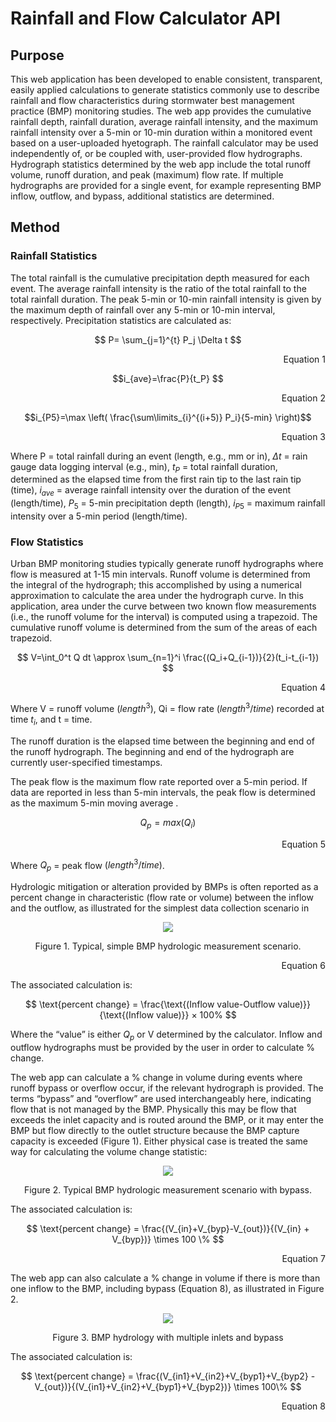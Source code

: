 # Rainfall and Flow Calculator API

## **Purpose**

This web application has been developed to enable consistent, transparent, easily applied calculations to generate statistics commonly use to describe rainfall and flow characteristics during stormwater best management practice (BMP) monitoring studies. The web app provides the cumulative rainfall depth, rainfall duration, average rainfall intensity, and the maximum rainfall intensity over a 5-min or 10-min duration within a monitored event based on a user-uploaded hyetograph. The rainfall calculator may be used independently of, or be coupled with, user-provided flow hydrographs. Hydrograph statistics determined by the web app include the total runoff volume, runoff duration, and peak (maximum) flow rate. If multiple hydrographs are provided for a single event, for example representing BMP inflow, outflow, and bypass, additional statistics are determined. 

## **Method** 

### Rainfall Statistics

The total rainfall is the cumulative precipitation depth measured for each event. The average rainfall intensity is the ratio of the total rainfall to the total rainfall duration. The peak 5-min or 10-min rainfall intensity is given by the maximum depth of rainfall over any 5-min or 10-min interval, respectively. Precipitation statistics are calculated as: <br>


$$ P= \sum_{j=1}^{t}   P_j \Delta t $$
<div align="right"> 
Equation 1
</div>

$$i_{ave}=\frac{P}{t_P} $$ 
<div align="right"> 
Equation 2
</div>


$$i_{P5}=\max \left( \frac{\sum\limits_{i}^{(i+5)} P_i}{5-min} \right)$$
<div align="right"> 
Equation 3
</div>


Where P = total rainfall during an event (length, e.g., mm or in), $\Delta t$ = rain gauge data logging interval (e.g., min), $t_P$ = total rainfall duration, determined as the elapsed time from the first rain tip to the last rain tip (time), $i_{ave}$ = average rainfall intensity over the duration of the event (length/time), $P_5$ = 5-min precipitation depth (length), $i_{P5}$ = maximum rainfall intensity over a 5-min period (length/time).


### Flow Statistics

Urban BMP monitoring studies typically generate runoff hydrographs where flow is measured at 1-15 min intervals. Runoff volume is determined from the integral of the hydrograph; this accomplished by using a numerical approximation to calculate the area under the hydrograph curve. In this application, area under the curve between two known flow measurements (i.e., the runoff volume for the interval) is computed using a trapezoid. The cumulative runoff volume is determined from the sum of the areas of each trapezoid.

$$ V=\int_0^t Q dt \approx \sum_{n=1}^i \frac{(Q_i+Q_{i-1})}{2}(t_i-t_{i-1}) $$

<div align="right"> 
Equation 4
</div>

Where V = runoff volume $(length^3)$, Qi = flow rate $(length^3/time)$ recorded at time $t_i$, and t = time.

The runoff duration is the elapsed time between the beginning and end of the runoff hydrograph. The beginning and end of the hydrograph are currently user-specified timestamps. 

The peak flow is the maximum flow rate reported over a 5-min period. If data are reported in less than 5-min intervals, the peak flow is determined as the maximum 5-min moving average .

$$ Q_p=max(Q_i )$$
<div align="right"> 
Equation 5
</div>

Where $Q_p$ = peak flow $(length^3/time)$. 

Hydrologic mitigation or alteration provided by BMPs is often reported as a percent change in characteristic (flow rate or volume) between the inflow and the outflow, as illustrated for the simplest data collection scenario in

<p align="center">
  <img src="https://user-images.githubusercontent.com/55409702/228071181-d4008432-2b9e-42f7-a9a6-4744d9239f1b.png" />
</p>

$$\text{Figure 1. Typical, simple BMP hydrologic measurement scenario.}$$
<div align="right"> 
Equation 6
</div>

The associated calculation is:

$$ \text{percent change} = \frac{\text{(Inflow value-Outflow value)}}{\text{(Inflow value)}} × 100% $$		


Where the “value” is either $Q_p$ or V determined by the calculator. Inflow and outflow hydrographs must be provided by the user in order to calculate % change.

The web app can calculate a % change in volume during events where runoff bypass or overflow occur, if the relevant hydrograph is provided. The terms “bypass” and “overflow” are used interchangeably here, indicating flow that is not managed by the BMP. Physically this may be flow that exceeds the inlet capacity and is routed around the BMP, or it may enter the BMP but flow directly to the outlet structure because the BMP capture capacity is exceeded (Figure 1). Either physical case is treated the same way for calculating the volume change statistic:

<p align="center">
  <img src="https://user-images.githubusercontent.com/55409702/228077002-427ef5b0-dc90-4b0e-9f92-644f408d2a77.png" />
</p>

$$\text{Figure 2. Typical BMP hydrologic measurement scenario with bypass.}$$

The associated calculation is:

$$ \text{percent change} = \frac{(V_{in}+V_{byp}-V_{out})}{(V_{in} + V_{byp})}  \times 100 \% $$
<div align="right"> 
Equation 7
</div>

The web app can also calculate a % change in volume if there is more than one inflow to the BMP,  including bypass (Equation 8), as illustrated in Figure 2. 

<p align="center">
  <img src="https://user-images.githubusercontent.com/55409702/228071639-43d61a26-f27a-4a7c-9a13-d6363ce6fd8b.png" />
</p>

$$\text{Figure 3. BMP hydrology with multiple inlets and bypass}$$

The associated calculation is:

$$ \text{percent change} = \frac{(V_{in1}+V_{in2}+V_{byp1}+V_{byp2} - V_{out})}{(V_{in1}+V_{in2}+V_{byp1}+V_{byp2})} \times 100\% $$ 
<div align="right"> 
Equation 8
</div>







